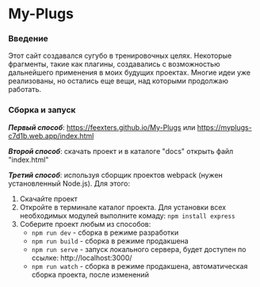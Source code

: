 # My-Plugs

### Введение

  Этот сайт создавался сугубо в тренировочных целях. Некоторые фрагменты, такие как плагины, 
создавались с возможностью дальнейшего применения в моих будущих проектах. Многие идеи уже реализованы, 
но остались еще вещи, над которыми продолжаю работать.


### Сборка и запуск

***Первый способ***: https://feexters.github.io/My-Plugs или https://myplugs-c7d1b.web.app/index.html

***Второй способ***: скачать проект и в каталоге "docs"  открыть файл "index.html"

***Третий способ***: используя сборщик проектов webpack (нужен установленный Node.js). Для этого:
1. Скачайте проект
2. Откройте в терминале каталог проекта. Для установки всех необходимых модулей выполните комаду: ```npm install express```
3. Соберите проект любым из способов:
    * ```npm run dev``` - сборка в режиме разработки
    * ```npm run build``` - сборка в режиме продакшена
    * ```npm run serve``` - запуск локального сервера, будет доступен по ссылке: http://localhost:3000/
    * ```npm run watch``` - сборка в режиме продакшена, автоматическая сборка проекта, после изменений
